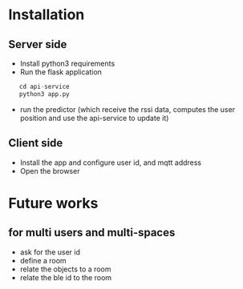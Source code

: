 
# Installation
## Server side
- Install python3 requirements
- Run the flask application
```python
   cd api-service
   python3 app.py
```
- run the predictor (which receive the rssi data, computes the user position and use the api-service to update it)
  
## Client side
- Install the app and configure user id, and mqtt address
- Open the browser
  


# Future works 
## for multi users and multi-spaces
- ask for the user id
- define a room
- relate the objects to a room
- relate the ble id to the room
  
